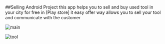 ##Selling Android Project 
this app helps you to sell and buy used tool in your city for free in [Play store]
it easy offer way allows you to sell your tool and communicate with the customer
 
![main](https://lh3.googleusercontent.com/1mujcQkk4unD3q2A82_aclaI7NQV8VcKWE80PxyCngLjPiw09eR0kFhzeqeotZ9-yb4=h900)

![tool](https://lh3.googleusercontent.com/zrYB1H2KB2GtBmZunyOHrXjw5eC3DUFCvldo4uMJJZgt-1Kj70As4FIJsMN03l9uQWPU=h900)
